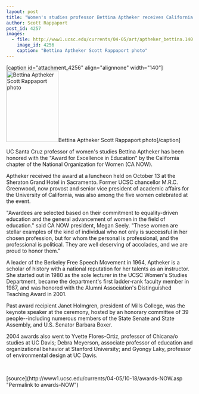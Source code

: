 ```yaml
---
layout: post
title: "Women's studies professor Bettina Aptheker receives California NOW award"
author: Scott Rappaport
post_id: 4257
images:
  - file: http://www1.ucsc.edu/currents/04-05/art/aptheker_bettina.140.jpg
    image_id: 4256
    caption: "Bettina Aptheker Scott Rappaport photo"
---
```


[caption id="attachment_4256" align="alignnone" width="140"]<a href="http://localhost/mysite/wp-content/uploads/2004/10/aptheker_bettina.140.jpg"><img class="size-full wp-image-4256" src="http://localhost/mysite/wp-content/uploads/2004/10/aptheker_bettina.140.jpg" alt="Bettina Aptheker Scott Rappaport photo" width="140" height="191" /></a>Bettina Aptheker Scott Rappaport photo[/caption]
<a name="content" id="content"></a>
<p>
  UC Santa Cruz professor of women's studies Bettina Aptheker has been honored with the "Award for Excellence in Education" by the California chapter of the National Organization for Women (CA NOW).
</p>
<p>
  Aptheker received the award at a luncheon held on October 13 at the Sheraton Grand Hotel in Sacramento. Former UCSC chancellor M.R.C. Greenwood, now provost and senior vice president of academic affairs for the University of California, was also among the five women celebrated at the event.
</p>
<p>
  "Awardees are selected based on their commitment to equality-driven education and the general advancement of women in the field of education." said CA NOW president, Megan Seely. "These women are stellar examples of the kind of individual who not only is successful in her chosen profession, but for whom the personal is professional, and the professional is political. They are well deserving of accolades, and we are proud to honor them."
</p>
<p>
  A leader of the Berkeley Free Speech Movement in 1964, Aptheker is a scholar of history with a national reputation for her talents as an instructor. She started out in 1980 as the sole lecturer in the UCSC Women's Studies Department, became the department's first ladder-rank faculty member in 1987, and was honored with the Alumni Association's Distinguished Teaching Award in 2001.
</p>
<p>
  Past award recipient Janet Holmgren, president of Mills College, was the keynote speaker at the ceremony, hosted by an honorary committee of 39 people--including numerous members of the State Senate and State Assembly, and U.S. Senator Barbara Boxer.
</p>
<p>
  2004 awards also went to Yvette Flores-Ortiz, professor of Chicana/o studies at UC Davis; Debra Meyerson, associate professor of education and organizational behavior at Stanford University; and Gyongy Laky, professor of environmental design at UC Davis.
</p><br>
<form>

</form>
<p>

</p>
[source](http://www1.ucsc.edu/currents/04-05/10-18/awards-NOW.asp "Permalink to awards-NOW")
